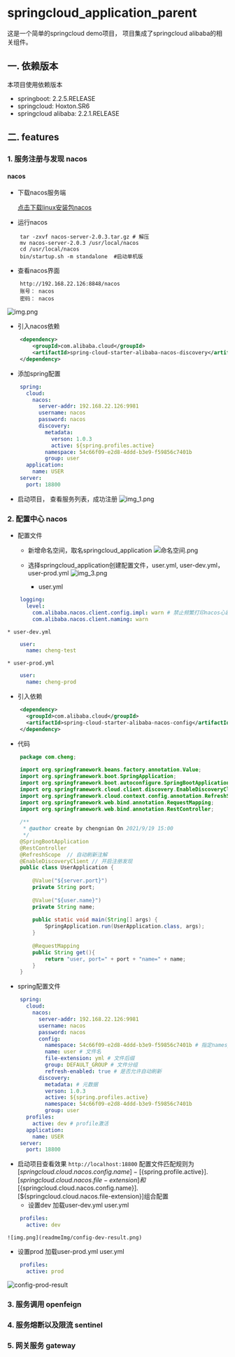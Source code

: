 # springcloud_application_parent

这是一个简单的springcloud demo项目， 项目集成了springcloud alibaba的相关组件。

## 一. 依赖版本

本项目使用依赖版本

* springboot: 2.2.5.RELEASE
* springcloud: Hoxton.SR6
* springcloud alibaba: 2.2.1.RELEASE

## 二. features

### 1. 服务注册与发现 nacos

#### nacos

* 下载nacos服务端

  [点击下载linux安装包nacos](https://github.com/alibaba/nacos/releases/download/2.0.3/nacos-server-2.0.3.tar.gz)

* 运行nacos

```shell
    tar -zxvf nacos-server-2.0.3.tar.gz # 解压
    mv nacos-server-2.0.3 /usr/local/nacos 
    cd /usr/local/nacos
    bin/startup.sh -m standalone  #启动单机版
```

* 查看nacos界面

```
    http://192.168.22.126:8848/nacos
    账号： nacos
    密码： nacos
```
  
  ![img.png](readmeImg/nacos-main_page.png)
* 引入nacos依赖

```xml
    <dependency>
        <groupId>com.alibaba.cloud</groupId>
        <artifactId>spring-cloud-starter-alibaba-nacos-discovery</artifactId>
    </dependency>
```
* 添加spring配置

```yaml
    spring:
      cloud:
        nacos:
          server-addr: 192.168.22.126:9981
          username: nacos
          password: nacos
          discovery:
            metadata:
              verson: 1.0.3
              active: ${spring.profiles.active}
            namespace: 54c66f09-e2d8-4ddd-b3e9-f59856c7401b
            group: user
      application:
        name: USER
    server:
      port: 18800  
```
* 启动项目， 查看服务列表，成功注册
![img_1.png](readmeImg/nacos-service-list.png)
### 2. 配置中心 nacos
* 配置文件
  * 新增命名空间，取名springcloud_application
  ![命名空间.png](readmeImg/nacos-namespace-list.png)
  * 选择springcloud_application创建配置文件，user.yml, user-dev.yml，user-prod.yml
  ![img_3.png](readmeImg/nacos-config-list.png)
    
    * user.yml
    
```yaml
    logging:
      level:
        com.alibaba.nacos.client.config.impl: warn # 禁止频繁打印nacos心跳日志
        com.alibaba.nacos.client.naming: warn
```
    
    * user-dev.yml
    
```yaml
    user:
      name: cheng-test
```
    
    * user-prod.yml
    
```yaml
    user:
      name: cheng-prod
```
    
* 引入依赖
  
```xml
    <dependency>
      <groupId>com.alibaba.cloud</groupId>
      <artifactId>spring-cloud-starter-alibaba-nacos-config</artifactId>
    </dependency>
```

* 代码

```java
    package com.cheng;
      
    import org.springframework.beans.factory.annotation.Value;
    import org.springframework.boot.SpringApplication;
    import org.springframework.boot.autoconfigure.SpringBootApplication;
    import org.springframework.cloud.client.discovery.EnableDiscoveryClient;
    import org.springframework.cloud.context.config.annotation.RefreshScope;
    import org.springframework.web.bind.annotation.RequestMapping;
    import org.springframework.web.bind.annotation.RestController;
    
    /**
     * @author create by chengnian On 2021/9/19 15:00
     */
    @SpringBootApplication
    @RestController
    @RefreshScope  // 自动刷新注解
    @EnableDiscoveryClient // 开启注册发现
    public class UserApplication {
    
        @Value("${server.port}")
        private String port;
        
        @Value("${user.name}")
        private String name;
        
        public static void main(String[] args) {
            SpringApplication.run(UserApplication.class, args);
        }
        
        @RequestMapping
        public String get(){
            return "user, port=" + port + "name=" + name;
        }
    }
```

* spring配置文件

```yaml
    spring:
      cloud:
        nacos:
          server-addr: 192.168.22.126:9981
          username: nacos
          password: nacos
          config:
            namespace: 54c66f09-e2d8-4ddd-b3e9-f59856c7401b # 指定namespace  即命名空间springcloud_application的id
            name: user # 文件名
            file-extension: yml # 文件后缀
            group: DEFAULT_GROUP # 文件分组
            refresh-enabled: true # 是否允许自动刷新
          discovery:
            metadata: # 元数据
            verson: 1.0.3
            active: ${spring.profiles.active}
            namespace: 54c66f09-e2d8-4ddd-b3e9-f59856c7401b
            group: user
      profiles:
        active: dev # profile激活
      application:
        name: USER
    server:
      port: 18800
```

* 启动项目查看效果
`
  http://localhost:18800
`
  配置文件匹配规则为 
  [${springcloud.cloud.nacos.config.name}]-[${spring.profile.active}].[${springcloud.cloud.nacos.file-extension}]
  和[${springcloud.cloud.nacos.config.name}].[${springcloud.cloud.nacos.file-extension}]组合配置
  * 设置dev  加载user-dev.yml user.yml

```yaml
    profiles:
      active: dev
```

    ![img.png](readmeImg/config-dev-result.png)
  * 设置prod  加载user-prod.yml user.yml

```yaml 
    profiles:
      active: prod
```
  ![config-prod-result](readmeImg/config-prod-result.png)

### 3. 服务调用 openfeign

### 4. 服务熔断以及限流 sentinel

### 5. 网关服务 gateway




